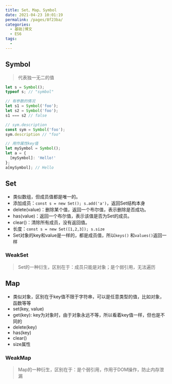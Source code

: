 ```yaml
---
title: Set、Map、Symbol
date: 2021-04-23 10:01:19
permalink: /pages/8f23ba/
categories:
  - 基础|博文
  - ES6
tags:
  -
---
```



## Symbol
> 代表独一无二的值

```js
let s = Symbol();
typeof s; // "symbol"

// 有参数的情况
let s1 = Symbol('foo');
let s2 = Symbol('foo');
s1 === s2 // false

// sym.description
const sym = Symbol('foo');
sym.description // "foo"

// 用作属性key值
let mySymbol = Symbol();
let a = {
  [mySymbol]: 'Hello!'
};
a[mySymbol]; // Hello
```


## Set
+ 类似数组，但成员值都是唯一的。
+ 添加成员：`const s = new Set(); s.add('a')`，返回Set结构本身
+ delete(value)：删除某个值，返回一个布尔值，表示删除是否成功。
+ has(value)：返回一个布尔值，表示该值是否为Set的成员。
+ clear()：清除所有成员，没有返回值。
+ 长度：`const s = new Set([1,2,3]); s.size`
+ Set对象的key和value是一样的，都是成员值，所以`keys()` 和`values()`返回一样

### WeakSet
> Set的一种衍生，区别在于：成员只能是对象；是个弱引用，无法遍历


## Map
+ 类似对象，区别在于key值不限于字符串，可以是任意类型的值，比如对象，函数等等
+ set(key, value)
+ get(key): key为对象时，由于对象永远不等，所以看着key值一样，但也是不同的
+ delete(key)
+ has(key)
+ clear()
+ size属性


### WeakMap
> Map的一种衍生，区别在于：是个弱引用，作用于DOM操作，防止内存泄漏
